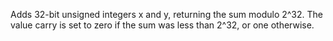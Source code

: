 Adds 32-bit unsigned integers x and y, returning the sum modulo 2^32. The value carry is set to zero if the sum was less than 2^32, or one otherwise.